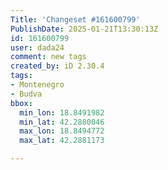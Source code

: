 ```yaml
---
Title: 'Changeset #161600799'
PublishDate: 2025-01-21T13:30:13Z
id: 161600799
user: dada24
comment: new tags
created_by: iD 2.30.4
tags:
- Montenegro
- Budva
bbox:
  min_lon: 18.8491982
  min_lat: 42.2880046
  max_lon: 18.8494772
  max_lat: 42.2881173

---
```

